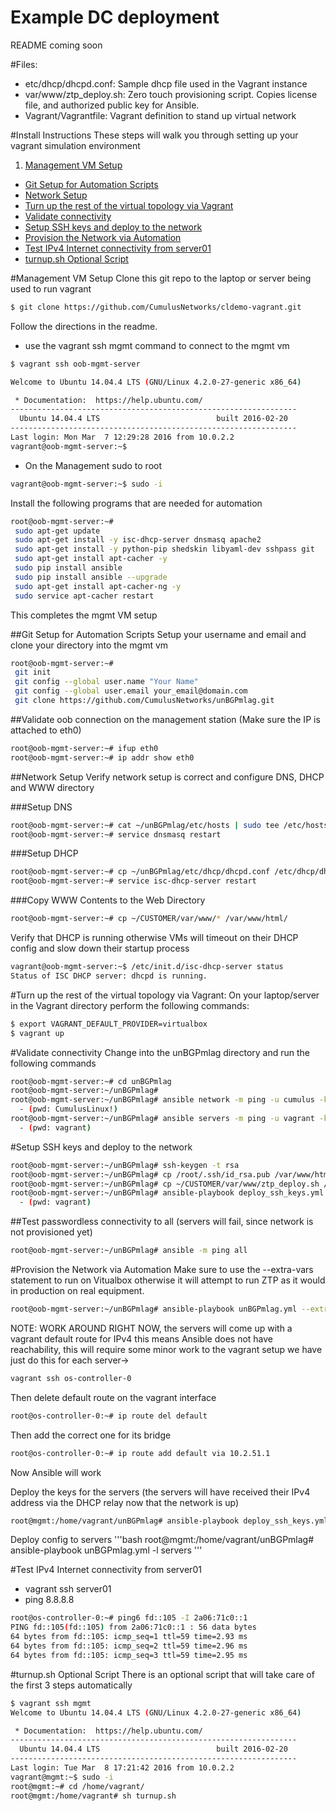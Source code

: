 # Example DC deployment

README coming soon

#Files:
- etc/dhcp/dhcpd.conf: Sample dhcp file used in the Vagrant instance
- var/www/ztp_deploy.sh: Zero touch provisioning script.  Copies license
file, and authorized public key for Ansible.
- Vagrant/Vagrantfile: Vagrant definition to stand up virtual network

#Install Instructions
These steps will walk you through setting up your vagrant simulation environment

1.  [Management VM Setup](#management-vm-setup)
+  [Git Setup for Automation Scripts](#git-setup-for-automation-scripts)
+  [Network Setup](#network-setup)
+  [Turn up the rest of the virtual topology via Vagrant](#turn-up-the-rest-of-the-virtual-topology-via-vagrant)
+  [Validate connectivity](#validate-connectivity)
+  [Setup SSH keys and deploy to the network](#setup-ssh-keys-and-deploy-to-the-network)
+  [Provision the Network via Automation](#provision-the-network-via-automation)
+  [Test IPv4 Internet connectivity from server01](#test-ipv4-internet-connectivity-from-server01)
+  [turnup.sh Optional Script](#turnupsh-optional-script)

#Management VM Setup
Clone this git repo to the laptop or server being used to run vagrant
```bash
$ git clone https://github.com/CumulusNetworks/cldemo-vagrant.git
```
Follow the directions in the readme.

- use the vagrant ssh mgmt command to connect to the mgmt vm
```bash
$ vagrant ssh oob-mgmt-server

Welcome to Ubuntu 14.04.4 LTS (GNU/Linux 4.2.0-27-generic x86_64)

 * Documentation:  https://help.ubuntu.com/
----------------------------------------------------------------
  Ubuntu 14.04.4 LTS                          built 2016-02-20
----------------------------------------------------------------
Last login: Mon Mar  7 12:29:28 2016 from 10.0.2.2
vagrant@oob-mgmt-server:~$
```
- On the Management sudo to root
```bash
vagrant@oob-mgmt-server:~$ sudo -i
```
Install the following programs that are needed for automation
```bash
root@oob-mgmt-server:~#
 sudo apt-get update
 sudo apt-get install -y isc-dhcp-server dnsmasq apache2
 sudo apt-get install -y python-pip shedskin libyaml-dev sshpass git
 sudo apt-get install apt-cacher -y
 sudo pip install ansible
 sudo pip install ansible --upgrade
 sudo apt-get install apt-cacher-ng -y
 sudo service apt-cacher restart
```
This completes the mgmt VM setup

##Git Setup for Automation Scripts
Setup your username and email and clone your directory into the mgmt vm
```bash
root@oob-mgmt-server:~#
 git init
 git config --global user.name "Your Name"
 git config --global user.email your_email@domain.com
 git clone https://github.com/CumulusNetworks/unBGPmlag.git
```

##Validate oob connection on the management station
(Make sure the IP is attached to eth0)
```bash
root@oob-mgmt-server:~# ifup eth0
root@oob-mgmt-server:~# ip addr show eth0
```

##Network Setup
Verify network setup is correct and configure DNS, DHCP and WWW directory

###Setup DNS
```bash
root@oob-mgmt-server:~# cat ~/unBGPmlag/etc/hosts | sudo tee /etc/hosts
root@oob-mgmt-server:~# service dnsmasq restart
```

###Setup DHCP
```bash
root@oob-mgmt-server:~# cp ~/unBGPmlag/etc/dhcp/dhcpd.conf /etc/dhcp/dhcpd.conf
root@oob-mgmt-server:~# service isc-dhcp-server restart
```

###Copy WWW Contents  to the Web Directory
```bash
root@oob-mgmt-server:~# cp ~/CUSTOMER/var/www/* /var/www/html/
```

Verify that DHCP is running otherwise VMs will timeout on their DHCP config and slow down their startup process
```bash
vagrant@oob-mgmt-server:~$ /etc/init.d/isc-dhcp-server status
Status of ISC DHCP server: dhcpd is running.
```

#Turn up the rest of the virtual topology via Vagrant:
On your laptop/server in the Vagrant directory perform the following commands:
```bash
$ export VAGRANT_DEFAULT_PROVIDER=virtualbox
$ vagrant up
```

#Validate connectivity
Change into the unBGPmlag directory and run the following commands
```bash
root@oob-mgmt-server:~# cd unBGPmlag
root@oob-mgmt-server:~/unBGPmlag#
root@oob-mgmt-server:~/unBGPmlag# ansible network -m ping -u cumulus -k
  - (pwd: CumulusLinux!)
root@oob-mgmt-server:~/unBGPmlag# ansible servers -m ping -u vagrant -k
  - (pwd: vagrant)
```

#Setup SSH keys and deploy to the network
```bash
root@oob-mgmt-server:~/unBGPmlag# ssh-keygen -t rsa
root@oob-mgmt-server:~/unBGPmlag# cp /root/.ssh/id_rsa.pub /var/www/html/authorized_keys
root@oob-mgmt-server:~/unBGPmlag# cp ~/CUSTOMER/var/www/ztp_deploy.sh /var/www/html/
root@oob-mgmt-server:~/unBGPmlag# ansible-playbook deploy_ssh_keys.yml -u vagrant -k
  - (pwd: vagrant)
```

##Test passwordless connectivity to all (servers will fail, since network is not provisioned yet)
```bash
root@oob-mgmt-server:~/unBGPmlag# ansible -m ping all
```

#Provision the Network via Automation
Make sure to use the --extra-vars statement to run on Vitualbox otherwise it will attempt to run ZTP as it would in production on real equipment.  
```bash
root@oob-mgmt-server:~/unBGPmlag# ansible-playbook unBGPmlag.yml --extra-vars "phys_env=virt"
```

NOTE: WORK AROUND RIGHT NOW, the servers will come up with a vagrant default route for IPv4
this means Ansible does not have reachability, this will require some minor work to the vagrant setup we have
just do this for each server->
```bash
vagrant ssh os-controller-0
```
Then delete default route on the vagrant interface
```bash
root@os-controller-0:~# ip route del default
```
Then add the correct one for its bridge
```bash
root@os-controller-0:~# ip route add default via 10.2.51.1
```

Now Ansible will work

Deploy the keys for the servers (the servers will have received their IPv4 address via the DHCP relay now that the network is up)
```bash
root@mgmt:/home/vagrant/unBGPmlag# ansible-playbook deploy_ssh_keys.yml -k -u vagrant -l servers
```
Deploy config to servers
'''bash
root@mgmt:/home/vagrant/unBGPmlag# ansible-playbook unBGPmlag.yml -l servers
'''

#Test IPv4 Internet connectivity from server01
- vagrant ssh server01
- ping 8.8.8.8

```bash
root@os-controller-0:~# ping6 fd::105 -I 2a06:71c0::1
PING fd::105(fd::105) from 2a06:71c0::1 : 56 data bytes
64 bytes from fd::105: icmp_seq=1 ttl=59 time=2.93 ms
64 bytes from fd::105: icmp_seq=2 ttl=59 time=2.96 ms
64 bytes from fd::105: icmp_seq=3 ttl=59 time=2.95 ms
```

#turnup.sh Optional Script
There is an optional script that will take care of the first 3 steps automatically
```bash
$ vagrant ssh mgmt
Welcome to Ubuntu 14.04.4 LTS (GNU/Linux 4.2.0-27-generic x86_64)

 * Documentation:  https://help.ubuntu.com/
----------------------------------------------------------------
  Ubuntu 14.04.4 LTS                          built 2016-02-20
----------------------------------------------------------------
Last login: Tue Mar  8 17:21:42 2016 from 10.0.2.2
vagrant@mgmt:~$ sudo -i
root@mgmt:~# cd /home/vagrant/
root@mgmt:/home/vagrant# sh turnup.sh
```
